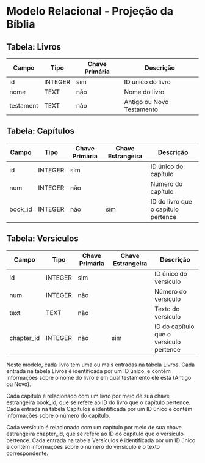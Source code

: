 # Modelo Relacional - Projeção da Bíblia

## Tabela: Livros

| Campo     | Tipo    | Chave Primária | Descrição                 |
| --------- | ------- | -------------- | ------------------------- |
| id        | INTEGER | sim            | ID único do livro         |
| nome      | TEXT    | não            | Nome do livro             |
| testament | TEXT    | não            | Antigo ou Novo Testamento |

## Tabela: Capítulos

| Campo   | Tipo    | Chave Primária | Chave Estrangeira | Descrição                           |
| ------- | ------- | -------------- | ----------------- | ----------------------------------- |
| id      | INTEGER | sim            |                   | ID único do capítulo                |
| num     | INTEGER | não            |                   | Número do capítulo                  |
| book_id | INTEGER | não            | sim               | ID do livro que o capítulo pertence |

## Tabela: Versículos

| Campo      | Tipo    | Chave Primária | Chave Estrangeira | Descrição                               |
| ---------- | ------- | -------------- | ----------------- | --------------------------------------- |
| id         | INTEGER | sim            |                   | ID único do versículo                   |
| num        | INTEGER | não            |                   | Número do versículo                     |
| text       | TEXT    | não            |                   | Texto do versículo                      |
| chapter_id | INTEGER | não            | sim               | ID do capítulo que o versículo pertence |

Neste modelo, cada livro tem uma ou mais entradas na tabela Livros. Cada entrada na tabela Livros é identificada por um ID único, e contém informações sobre o nome do livro e em qual testamento ele está (Antigo ou Novo).

Cada capítulo é relacionado com um livro por meio de sua chave estrangeira book_id, que se refere ao ID do livro que o capítulo pertence. Cada entrada na tabela Capítulos é identificada por um ID único e contém informações sobre o número do capítulo.

Cada versículo é relacionado com um capítulo por meio de sua chave estrangeira chapter_id, que se refere ao ID do capítulo que o versículo pertence. Cada entrada na tabela Versículos é identificada por um ID único e contém informações sobre o número do versículo e o texto correspondente.
